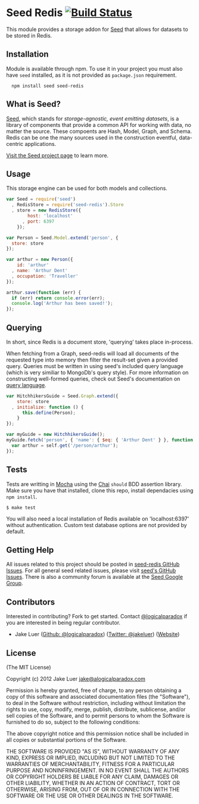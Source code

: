 # Seed Redis [![Build Status](https://secure.travis-ci.org/qualiancy/seed-redis.png)](http://travis-ci.org/qualiancy/seed-redis)

This module provides a storage addon for [Seed](http://github.com/qualiancy/seed) that allows for
datasets to be stored in Redis.

## Installation

Module is available through npm. To use it in your project you must also have `seed` installed,
as it is not provided as `package.json` requirement.

      npm install seed seed-redis

## What is Seed?

[Seed](http://github.com/qualiancy/seed), which stands for _storage-agnostic, event emitting datasets_, 
is a library of components that provide a common API for working with data, no matter the source. 
These compoents are Hash, Model, Graph, and Schema. Redis can be one the many sources used in 
the construction eventful, data-centric applications.

[Visit the Seed project page](http://github.com/qualiancy/seed) to learn more.

## Usage

This storage engine can be used for both models and collections. 

```js
var Seed = require('seed')
  , RedisStore = require('seed-redis').Store
  , store = new RedisStore({
        host: 'localhost'
      , port: 6397
    });

var Person = Seed.Model.extend('person', {
  store: store
});

var arthur = new Person({
    id: 'arthur'
  , name: 'Arthur Dent'
  , occupation: 'Traveller'
});

arthur.save(function (err) {
  if (err) return console.error(err);
  console.log('Arthur has been saved!');
});
```

## Querying

In short, since Redis is a document store, 'querying' takes place in-process.

When fetching from a Graph, seed-redis will load all documents of the requested type into memory
then filter the result-set given a provided query. Queries must be written in using seed's included
query language (which is very similiar to MongoDb's query style). For more information on constructing
well-formed queries, check out Seed's documentation on [query language](http://github.com/qualiancy/seed).

```js
var HitchhikersGuide = Seed.Graph.extend({
    store: store
  , initialize: function () {
      this.define(Person);
    }
});

var myGuide = new HitchhikersGuide();
myGuide.fetch('person', { 'name': { $eq: { 'Arthur Dent' } }, function (err) {
  var arthur = self.get('/person/arthur');
});
```

## Tests

Tests are writting in [Mocha](http://github.com/visionmedia/mocha) using the [Chai](http://chaijs.com)
`should` BDD assertion library. Make sure you have that installed, clone this repo, install dependacies using `npm install`.

    $ make test

You will also need a local installation of Redis available on 'localhost:6397' without authentication. Custom
test database options are not provided by default. 

## Getting Help

All issues related to this project should be posted in [seed-redis GitHub Issues](https://github.com/qualiancy/seed-redis/issues).
For all general seed related issues, please visit [seed's GitHub Issues](https://github.com/qualiancy/seed/issues).
There is also a community forum is available at the [Seed Google Group](https://groups.google.com/group/seedjs-orm).

## Contributors

Interested in contributing? Fork to get started. Contact [@logicalparadox](http://github.com/logicalparadox) 
if you are interested in being regular contributor.

* Jake Luer ([Github: @logicalparadox](http://github.com/logicalparadox)) ([Twitter: @jakeluer](http://twitter.com/jakeluer)) ([Website](http://alogicalparadox.com))

## License

(The MIT License)

Copyright (c) 2012 Jake Luer <jake@alogicalparadox.com>

Permission is hereby granted, free of charge, to any person obtaining a copy
of this software and associated documentation files (the "Software"), to deal
in the Software without restriction, including without limitation the rights
to use, copy, modify, merge, publish, distribute, sublicense, and/or sell
copies of the Software, and to permit persons to whom the Software is
furnished to do so, subject to the following conditions:

The above copyright notice and this permission notice shall be included in
all copies or substantial portions of the Software.

THE SOFTWARE IS PROVIDED "AS IS", WITHOUT WARRANTY OF ANY KIND, EXPRESS OR
IMPLIED, INCLUDING BUT NOT LIMITED TO THE WARRANTIES OF MERCHANTABILITY,
FITNESS FOR A PARTICULAR PURPOSE AND NONINFRINGEMENT. IN NO EVENT SHALL THE
AUTHORS OR COPYRIGHT HOLDERS BE LIABLE FOR ANY CLAIM, DAMAGES OR OTHER
LIABILITY, WHETHER IN AN ACTION OF CONTRACT, TORT OR OTHERWISE, ARISING FROM,
OUT OF OR IN CONNECTION WITH THE SOFTWARE OR THE USE OR OTHER DEALINGS IN
THE SOFTWARE.

